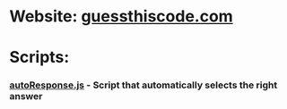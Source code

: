 # Website: [guessthiscode.com](https://guessthiscode.com)

# Scripts:

### [autoResponse.js](autoResponse.js) - Script that automatically selects the right answer
